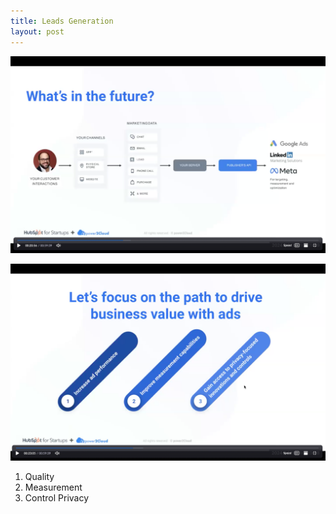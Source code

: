 ```yaml
---
title: Leads Generation
layout: post
---
```


![the future](/assets/2024-leads-generation/the-future.png)

![three pillars](/assets/2024-leads-generation/three-pillars.png)

1. Quality
2. Measurement
3. Control Privacy

